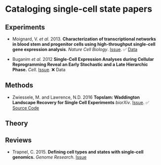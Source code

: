 # Cataloging single-cell state papers

## Experiments

* Moignard, V. _et al._ 2013. **Characterization of transcriptional networks in blood stem and
progenitor cells using high-throughput single-cell gene expression analysis**.
_Nature Cell Biology_. [Issue](https://github.com/gwaygenomics/cell_state_papers/issues/3).
:white_check_mark: [Data](https://www.ncbi.nlm.nih.gov/geo/query/acc.cgi?acc=GSE42518)

* Buganim _et al._ 2012 **Single-Cell Expression Analyses during Cellular Reprogramming
Reveal an Early Stochastic and a Late Hierarchic Phase.** _Cell_.
[Issue](https://github.com/gwaygenomics/cell_state_papers/issues/2). :x: Data


## Methods

* Zwiessele, M. and Lawrence, N.D. 2016 **Topslam: Waddington Landscape Recovery for
Single Cell Experiments** _biorXiv_.
[Issue](https://github.com/gwaygenomics/cell_state_papers/issues/4). :white_check_mark:
[Source Code](https://github.com/mzwiessele/topslam)

## Theory

## Reviews

* Trapnel, C. 2015. **Defining cell types and states with single-cell genomics.** _Genome Research_.
[Issue](https://github.com/gwaygenomics/cell_state_papers/issues/1)

